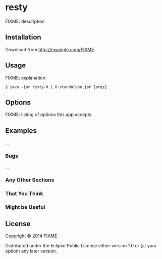 # resty

FIXME: description

## Installation

Download from http://example.com/FIXME.

## Usage

FIXME: explanation

    $ java -jar resty-0.1.0-standalone.jar [args]

## Options

FIXME: listing of options this app accepts.

## Examples

...

### Bugs

...

### Any Other Sections
### That You Think
### Might be Useful

## License

Copyright © 2014 FIXME

Distributed under the Eclipse Public License either version 1.0 or (at
your option) any later version.
